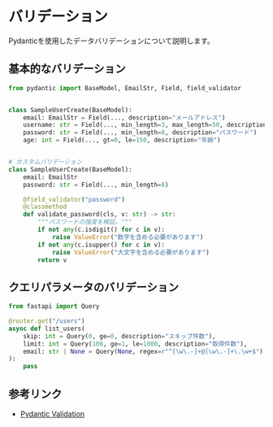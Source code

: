 # バリデーション

Pydanticを使用したデータバリデーションについて説明します。

## 基本的なバリデーション

```python
from pydantic import BaseModel, EmailStr, Field, field_validator


class SampleUserCreate(BaseModel):
    email: EmailStr = Field(..., description="メールアドレス")
    username: str = Field(..., min_length=3, max_length=50, description="ユーザー名")
    password: str = Field(..., min_length=8, description="パスワード")
    age: int = Field(..., gt=0, le=150, description="年齢")


# カスタムバリデーション
class SampleUserCreate(BaseModel):
    email: EmailStr
    password: str = Field(..., min_length=8)

    @field_validator("password")
    @classmethod
    def validate_password(cls, v: str) -> str:
        """パスワードの強度を検証。"""
        if not any(c.isdigit() for c in v):
            raise ValueError("数字を含める必要があります")
        if not any(c.isupper() for c in v):
            raise ValueError("大文字を含める必要があります")
        return v
```

## クエリパラメータのバリデーション

```python
from fastapi import Query

@router.get("/users")
async def list_users(
    skip: int = Query(0, ge=0, description="スキップ件数"),
    limit: int = Query(100, ge=1, le=1000, description="取得件数"),
    email: str | None = Query(None, regex=r"^[\w\.-]+@[\w\.-]+\.\w+$")
):
    pass
```

## 参考リンク

- [Pydantic Validation](https://docs.pydantic.dev/latest/concepts/validators/)
